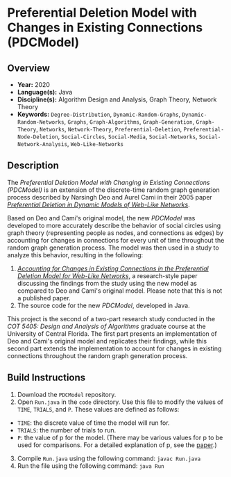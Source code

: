 # Preferential Deletion Model with Changes in Existing Connections (PDCModel)

## Overview
- **Year:** 2020
- **Language(s):** Java
- **Discipline(s):** Algorithm Design and Analysis, Graph Theory, Network Theory
- **Keywords:** `Degree-Distribution`, `Dynamic-Random-Graphs`, `Dynamic-Random-Networks`, `Graphs`, `Graph-Algorithms`, `Graph-Generation`, `Graph-Theory`, `Networks`, `Network-Theory`, `Preferential-Deletion`, `Preferential-Node-Deletion`, `Social-Circles`, `Social-Media`, `Social-Networks`, `Social-Network-Analysis`, `Web-Like-Networks`

## Description
The *Preferential Deletion Model with Changing in Existing Connections (PDCModel)* is an extension of the discrete-time random graph generation process described by Narsingh Deo and Aurel Cami in their 2005 paper [*Preferential Deletion in Dynamic Models of Web-Like Networks*](https://www.sciencedirect.com/science/article/abs/pii/S0020019006003632).

Based on Deo and Cami's original model, the new *PDCModel* was developed to more accurately describe the behavior of social circles using graph theory (representing people as nodes, and connections as edges) by accounting for changes in connections for every unit of time throughout the random graph generation process. The model was then used in a study to analyze this behavior, resulting in the following:

1. [*Accounting for Changes in Existing Connections in the Preferential Deletion Model for Web-Like Networks*](https://github.com/csbanon/pdc-model/blob/master/paper/pdc-model-paper.pdf), a research-style paper discussing the findings from the study using the new model as compared to Deo and Cami's original model. Please note that this is not a published paper.
2. The source code for the new *PDCModel*, developed in Java.

This project is the second of a two-part research study conducted in the *COT 5405: Design and Analysis of Algorithms* graduate course at the University of Central Florida. The first part presents an implementation of Deo and Cami's original model and replicates their findings, while this second part extends the implementation to account for changes in existing connections throughout the random graph generation process.

## Build Instructions
1. Download the `PDCModel` repository.
2. Open `Run.java` in the `code` directory. Use this file to modify the values of `TIME`, `TRIALS`, and `P`. These values are defined as follows:
* `TIME`: the discrete value of time the model will run for.
* `TRIALS`: the number of trials to run.
* `P`: the value of p for the model. (There may be various values for p to be used for comparisons. For a detailed explanation of p, see the [paper](https://github.com/csbanon/pdc-model/blob/master/paper/pdc-model-paper.pdf).)
3. Compile `Run.java` using the following command: `javac Run.java`
4. Run the file using the following command: `java Run`
